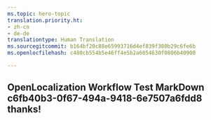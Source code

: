 ```yaml
---
ms.topic: hero-topic
translation.priority.ht:
- zh-cn
- de-de
translationtype: Human Translation
ms.sourcegitcommit: b164bf20c88e65993716d4ef839f380b29c6fe6b
ms.openlocfilehash: c480cb554b5e46ff4e5b2a6054630f0806b40900

---
```

## OpenLocalization Workflow Test MarkDown c6fb40b3-0f67-494a-9418-6e7507a6fdd8 thanks!



<!--HONumber=Jul16_HO3-->



